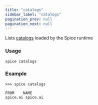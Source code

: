 ```yaml
---
title: "catalogs"
sidebar_label: "catalogs"
pagination_prev: null
pagination_next: null
---
```


Lists [catalogs](/components/catalogs) loaded by the Spice runtime

### Usage

```shell
spice catalogs
```

### Example

```shell 
>>> spice catalogs

FROM    NAME     
spice.ai spice.ai 
```

